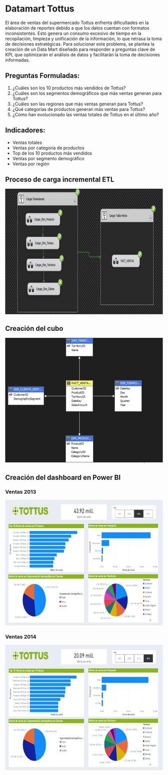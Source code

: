 # Datamart Tottus
El área de ventas del supermercado Tottus enfrenta dificultades en la elaboración de reportes debido a que los datos cuentan con formatos inconsistentes. Esto genera un consumo excesivo de tiempo en la recopilación, limpieza y unificación de la información, lo que retrasa la toma de decisiones estratégicas. Para solucionar este problema, se plantea la creación de un Data Mart diseñado para responder a preguntas clave de KPI, que optimizarán el análisis de datos y facilitarán la toma de decisiones informadas.

## Preguntas Formuladas:
1. ¿Cuáles son los 10 productos más vendidos de Tottus?
2. ¿Cuáles son los segmentos demográficos que más ventas generan para Tottus?
3. ¿Cuáles son las regiones que más ventas generan para Tottus?
4. ¿Qué categorías de productos generan más ventas para Tottus?
5. ¿Cómo han evolucionado las ventas totales de Tottus en el último año?

## Indicadores:
- Ventas totales
- Ventas por categoría de productos
- Top de los 10 productos más vendidos
- Ventas por segmento demográfico
- Ventas por región


## Proceso de carga incremental ETL

<img src="https://github.com/miguelmallquidiaz/datamart-tottus/blob/main/carga-incremental.png" height="400px" alt="home">

## Creación del cubo
  
<img src="https://github.com/miguelmallquidiaz/datamart-tottus/blob/main/cubo.png" height="400px" alt="home">

## Creación del dashboard en Power BI

### Ventas 2013
<img src="https://github.com/miguelmallquidiaz/datamart-tottus/blob/main/ventas2013.png" height="400px" alt="home">

### Ventas 2014
<img src="https://github.com/miguelmallquidiaz/datamart-tottus/blob/main/ventas2014.png" height="400px" alt="home">
